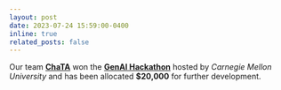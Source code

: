 ```yaml
---
layout: post
date: 2023-07-24 15:59:00-0400
inline: true
related_posts: false
---
```


Our team **[ChaTA](https://youtu.be/f7BdrZ3_9LQ?feature=shared&t=2710)** won the **[GenAI Hackathon](https://www.cs.cmu.edu/generative-ai/hackathons)** hosted by *Carnegie Mellon University* and has been allocated **$20,000** for further development.